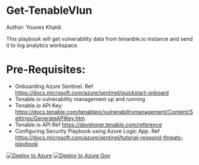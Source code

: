 # Get-TenableVlun

Author: Younes Khaldi

This playbook will get vulnerability data from tenanble.io instance and send it to log analytics workspace.

# Pre-Requisites:


- Onboarding Azure Sentinel. Ref https://docs.microsoft.com/azure/sentinel/quickstart-onboard<br>
- Tenable.io vulnerability management up and running
- Tenable.io API Key: https://docs.tenable.com/tenableio/vulnerabilitymanagement/Content/Settings/GenerateAPIKey.htm
- Tenable.io API Ref  https://developer.tenable.com/reference
- Configuring Security Playbook using Azure Logic App. Ref https://docs.microsoft.com/azure/sentinel/tutorial-respond-threats-playbook

[![Deploy to Azure](https://aka.ms/deploytoazurebutton)](https://portal.azure.com/#create/Microsoft.Template/uri/https%3A%2F%2Fraw.githubusercontent.com%2FAzure%2FAzure-Sentinel%2Fmaster%2FPlaybooks%2FGet-TenableVlun%2Fazuredeploy.json)
[![Deploy to Azure Gov](https://aka.ms/deploytoazuregovbutton)](https://portal.azure.us/#create/Microsoft.Template/uri/https%3A%2F%2Fraw.githubusercontent.com%2FAzure%2FAzure-Sentinel%2Fmaster%2FPlaybooks%2FGet-TenableVlun%2Fazuredeploy.json)